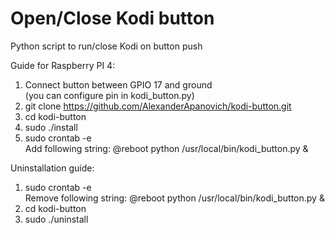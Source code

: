 # Open/Close Kodi button

Python script to run/close Kodi on button push

Guide for Raspberry PI 4:
1. Connect button between GPIO 17 and ground  
(you can configure pin in kodi_button.py)  
2. git clone https://github.com/AlexanderApanovich/kodi-button.git
3. cd kodi-button
4. sudo ./install
5. sudo crontab -e  
Add following string: @reboot python /usr/local/bin/kodi_button.py &

Uninstallation guide:
1. sudo crontab -e  
Remove following string: @reboot python /usr/local/bin/kodi_button.py &
2. cd kodi-button
3. sudo ./uninstall
